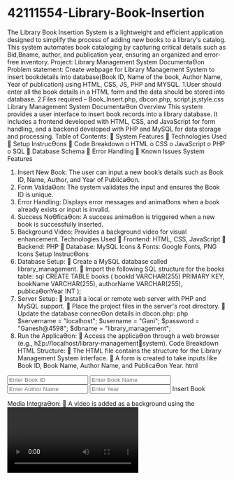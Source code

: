# 42111554-Library-Book-Insertion
The Library Book Insertion System is a lightweight and efficient application designed to simplify the process of adding new books to a library's catalog. This system automates book cataloging by capturing critical details such as Bid,Bname, author, and publication year, ensuring an organized and error-free inventory.
Project: Library Management System DocumentaƟon
Problem statement: 
Create webpage for Library Management System to insert 
bookdetails into database(Book ID, Name of the book, Author 
Name, Year of publication) using HTML, CSS, JS, PHP and 
MYSQL. 
1.User should enter all the book details in a HTML form and the 
data should be stored into database. 
2.Files required – Book_Insert.php, dbcon.php, script.js,style.css 
Library Management System DocumentaƟon
Overview 
This system provides a user interface to insert book records into a library database. It includes a 
frontend developed with HTML, CSS, and JavaScript for form handling, and a backend developed 
with PHP and MySQL for data storage and processing. 
Table of Contents: 
 System Features
 Technologies Used
 Setup InstrucƟons
 Code Breakdown
o HTML
o CSS
o JavaScript
o PHP
o SQL
 Database Schema
 Error Handling
 Known Issues
System Features 
1. Insert New Book: The user can input a new book’s details such as Book ID, Name, Author, 
and Year of PublicaƟon.
2. Form ValidaƟon: The system validates the input and ensures the Book ID is unique. 
3. Error Handling: Displays error messages and animaƟons when a book already exists or input 
is invalid. 
4. Success NoƟficaƟon: A success animaƟon is triggered when a new book is successfully 
inserted. 
5. Background Video: Provides a background video for visual enhancement. 
Technologies Used 
 Frontend: HTML, CSS, JavaScript 
 Backend: PHP 
 Database: MySQL 
Icons & Fonts: Google Fonts, PNG Icons 
Setup InstrucƟons
1. Database Setup: 
 Create a MySQL database called library_management. 
 Import the following SQL structure for the books table: 
sql 
CREATE TABLE books ( 
 bookId VARCHAR(255) PRIMARY KEY, 
 bookName VARCHAR(255), 
 authorName VARCHAR(255), 
 publicaƟonYear INT
); 
2. Server Setup: 
 Install a local or remote web server with PHP and MySQL support. 
 Place the project files in the server's root directory. 
 Update the database connecƟon details in dbcon.php:
php 
$servername = "localhost"; 
$username = "Gani"; 
$password = "Ganesh@4598"; 
$dbname = "library_management"; 
3. Run the ApplicaƟon:
 Access the applicaƟon through a web browser (e.g., hƩp://localhost/library-managementsystem). 
Code Breakdown 
HTML 
Structure: 
 The HTML file contains the structure for the Library Management System interface. 
 A form is created to take inputs like Book ID, Book Name, Author Name, and PublicaƟon Year.
html 
<form id="bookForm" acƟon="Book_insert.php" method="POST">
 <input type="text" id="bookId" name="bookId" placeholder="Enter Book ID" required> 
 <input type="text" id="bookName" name="bookName" placeholder="Enter Book Name" 
required> 
 <input type="text" id="authorName" name="authorName" placeholder="Enter Author Name" 
required> 
 <input type="number" id="publicaƟonYear" name="publicaƟonYear" placeholder="Enter Year" 
required> 
 <buƩon type="submit" class="submit-btn">Insert Book</buƩon>
</form> 
Media IntegraƟon:
 A video is added as a background using the <video> tag, set to autoplay and loop. 
html 
<video id="background-video" class="video-background" autoplay loop muted playsinline> 
 <source src="media/library.mp4" type="video/mp4"> 
</video> 
CSS 
Styling: 
 Main Container: Centers the form with responsive design. 
 Navbar and Form Styling: Styled to be clean and professional with hover effects on buƩons.
 AnimaƟons: Includes success and error animaƟons displayed when a book is added or when 
an error occurs. 
css 
/* Success AnimaƟon */
.success-animaƟon {
 posiƟon: fixed;
 top: 50%; 
 leŌ: 50%;
 background-color: #4CAF50; 
 padding: 20px; 
 color: white; 
 border-radius: 8px; 
} 
/* Error AnimaƟon */
.error-animaƟon {
 posiƟon: fixed;
 top: 50%; 
 leŌ: 50%;
 background-color: #f44336; 
 padding: 20px; 
 color: white; 
 border-radius: 8px; 
} 
JavaScript 
AJAX Submission: 
 Handles form submission via AJAX to prevent page reload. Sends data to Book_insert.php 
and processes the response. 
javascript 
document.getElementById('bookForm').addEventListener('submit', funcƟon (event) {
 event.preventDefault(); // Prevent default form submission 
 var formData = new FormData(this); 
 
 fetch('Book_insert.php', { 
 method: 'POST', 
 body: formData 
 }) 
 .then(response => response.json()) 
 .then(data => { 
 if (data.status === 'success') { 
 triggerSuccessAnimaƟon();
 clearForm(); 
 } else { 
 triggerErrorAnimaƟon(data.message);
 } 
 }); 
}); 
AnimaƟons:
 Success and error animaƟons are triggered upon form submission based on the response 
from the server. 
javascript 
Copy code 
funcƟon triggerSuccessAnimaƟon() {
 var animaƟonDiv = document.createElement('div');
 animaƟonDiv.className = 'success-animaƟon';
 animaƟonDiv.innerHTML = '<p>✔ Book Inserted Successfully!</p>'; 
 document.body.appendChild(animaƟonDiv);
 setTimeout(() => { 
 animaƟonDiv.style.opacity = '0';
 setTimeout(() => { animaƟonDiv.remove(); }, 1000);
 }, 3000);} 
PHP
Database ConnecƟon:
 dbcon.php handles the connecƟon to the MySQL database.
php 
Copy code 
$servername = "localhost"; 
$username = "Gani"; 
$password = "Ganesh@4598"; 
$dbname = "library_management"; 
$conn = new mysqli($servername, $username, $password, $dbname); 
if ($conn->connect_error) { 
 die("ConnecƟon failed: " . $conn->connect_error); 
} 
Insert Book Data: 
 The Book_insert.php file processes form data and inserts the new book into the books table. 
It checks if the Book ID already exists and returns success or error messages. 
php 
Copy code 
if ($_SERVER['REQUEST_METHOD'] === 'POST') { 
 $bookId = $_POST['bookId']; 
 $bookName = $_POST['bookName']; 
 $authorName = $_POST['authorName']; 
 $publicaƟonYear = $_POST['publicaƟonYear'];
 // Check if the bookId already exists in the database 
 $checkQuery = $conn->prepare("SELECT bookId FROM books WHERE bookId = ?"); 
 $checkQuery->bind_param("s", $bookId); 
 $checkQuery->execute(); 
 $checkQuery->store_result(); 
 if ($checkQuery->num_rows > 0) { 
 echo json_encode(['status' => 'error', 'message' => 'Book ID already exists']); 
 } else { 
 $stmt = $conn->prepare("INSERT INTO books (bookId, bookName, authorName, publicaƟonYear) 
VALUES (?, ?, ?, ?)"); 
 $stmt->bind_param("sssi", $bookId, $bookName, $authorName, $publicaƟonYear);
 $stmt->execute(); 
 echo json_encode(['status' => 'success']); 
 } 
} 
Database Schema 
 Books Table:
Column Data Type DescripƟon
bookId VARCHAR(255) Primary Key, Unique ID 
bookName VARCHAR(255) Name of the Book 
authorName VARCHAR(255) Author's Name 
publicaƟonYear INT Year of PublicaƟon
Error Handling 
1. Duplicate Book ID: Returns an error if the Book ID already exists. 
2. ConnecƟon Error: Gracefully handles MySQL connecƟon errors with a fallback message.
Known Issues 
 None reported at this Ɵme
 
